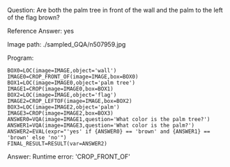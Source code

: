 Question: Are both the palm tree in front of the wall and the palm to the left of the flag brown?

Reference Answer: yes

Image path: ./sampled_GQA/n507959.jpg

Program:

```
BOX0=LOC(image=IMAGE,object='wall')
IMAGE0=CROP_FRONT_OF(image=IMAGE,box=BOX0)
BOX1=LOC(image=IMAGE0,object='palm tree')
IMAGE1=CROP(image=IMAGE0,box=BOX1)
BOX2=LOC(image=IMAGE,object='flag')
IMAGE2=CROP_LEFTOF(image=IMAGE,box=BOX2)
BOX3=LOC(image=IMAGE2,object='palm')
IMAGE3=CROP(image=IMAGE2,box=BOX3)
ANSWER0=VQA(image=IMAGE1,question='What color is the palm tree?')
ANSWER1=VQA(image=IMAGE3,question='What color is the palm?')
ANSWER2=EVAL(expr="'yes' if {ANSWER0} == 'brown' and {ANSWER1} == 'brown' else 'no'")
FINAL_RESULT=RESULT(var=ANSWER2)
```
Answer: Runtime error: 'CROP_FRONT_OF'

